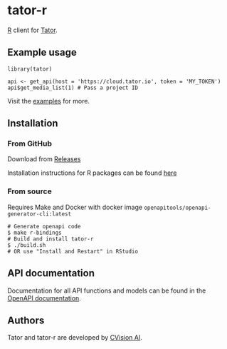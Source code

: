 # tator-r

[R](https://www.r-project.org) client for [Tator](https://github.com/cvisionai/tator).

## Example usage
```
library(tator)

api <- get_api(host = 'https://cloud.tator.io', token = 'MY_TOKEN')
api$get_media_list(1) # Pass a project ID
```

Visit the [examples](tests/examples) for more.

## Installation

### From GitHub
Download from [Releases](https://github.com/cvisionai/tator-r/releases)

Installation instructions for R packages can be found [here](https://www.rdocumentation.org/packages/utils/versions/3.6.2/topics/install.packages)

### From source
Requires Make and Docker with docker image `openapitools/openapi-generator-cli:latest`

```
# Generate openapi code
$ make r-bindings
# Build and install tator-r
$ ./build.sh 
# OR use "Install and Restart" in RStudio
```

## API documentation

Documentation for all API functions and models can be found in the [OpenAPI documentation](https://tator.io/api/0).

## Authors

Tator and tator-r are developed by [CVision AI](https://cvisionai.com).

